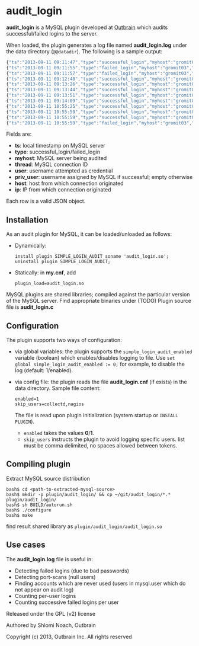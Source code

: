 audit_login
===========

**audit_login** is a MySQL plugin developed at [Outbrain](https://github.com/outbrain) which audits successful/failed logins to the server.

When loaded, the plugin generates a log file named **audit_login.log** under the data directory (```@@datadir```). The following is a sample output:

```JavaScript
{"ts":"2013-09-11 09:11:47","type":"successful_login","myhost":"gromit03","thread":"74153868","user":"web_user","priv_user":"web_user","host":"web-87.localdomain","ip":"10.0.0.87"}
{"ts":"2013-09-11 09:11:55","type":"failed_login","myhost":"gromit03","thread":"74153869","user":"backup_user","priv_user":"","host":"web-32","ip":"10.0.0.32"}
{"ts":"2013-09-11 09:11:57","type":"failed_login","myhost":"gromit03","thread":"74153870","user":"backup_user","priv_user":"","host":"web-32","ip":"10.0.0.32"}
{"ts":"2013-09-11 09:12:48","type":"successful_login","myhost":"gromit03","thread":"74153871","user":"root","priv_user":"root","host":"localhost","ip":"(null)"}
{"ts":"2013-09-11 09:13:26","type":"successful_login","myhost":"gromit03","thread":"74153872","user":"web_user","priv_user":"web_user","host":"web-11.localdomain","ip":"10.0.0.11"}
{"ts":"2013-09-11 09:13:44","type":"successful_login","myhost":"gromit03","thread":"74153873","user":"web_user","priv_user":"web_user","host":"web-40.localdomain","ip":"10.0.0.40"}
{"ts":"2013-09-11 09:13:51","type":"successful_login","myhost":"gromit03","thread":"74153874","user":"web_user","priv_user":"web_user","host":"web-03.localdomain","ip":"10.0.0.3"}
{"ts":"2013-09-11 09:14:09","type":"successful_login","myhost":"gromit03","thread":"74153875","user":"web_user","priv_user":"web_user","host":"web-40.localdomain","ip":"10.0.0.40"}
{"ts":"2013-09-11 10:55:25","type":"successful_login","myhost":"gromit03","thread":"74153876","user":"web_user","priv_user":"web_user","host":"web-87.localdomain","ip":"10.0.0.87"}
{"ts":"2013-09-11 10:55:59","type":"successful_login","myhost":"gromit03","thread":"74153877","user":"web_user","priv_user":"web_user","host":"web-12.localdomain","ip":"10.0.0.12"}
{"ts":"2013-09-11 10:55:59","type":"successful_login","myhost":"gromit03","thread":"74153878","user":"(null)","priv_user":"(null)","host":"(null)","ip":"10.0.0.1"}
{"ts":"2013-09-11 10:55:59","type":"failed_login","myhost":"gromit03","thread":"74153878","user":"(null)","priv_user":"(null)","host":"(null)","ip":"10.0.0.1"}
```

Fields are:

 - **ts**: local timestamp on MySQL server
 - **type**: successful_login/failed_login
 - **myhost**: MySQL server being audited
 - **thread**: MySQL connection ID
 - **user**: username attempted as credential
 - **priv_user**: username assigned by MySQL if successful; empty otherwise
 - **host**: host from which connection originated
 - **ip**: IP from which connection originated

Each row is a valid JSON object.


Installation
------------

As an audit plugin for MySQL, it can be loaded/unloaded as follows:

  - Dynamically:
    ```
    install plugin SIMPLE_LOGIN_AUDIT soname 'audit_login.so';
    uninstall plugin SIMPLE_LOGIN_AUDIT;
    ```

  - Statically: in **my.cnf**, add
    ```
    plugin_load=audit_login.so
    ```

MySQL plugins are shared libraries; compiled against the particular version of the MySQL server. Find appropriate binaries under (TODO)
Plugin source file is **audit_login.c**




Configuration
-------------

The plugin supports two ways of configuration:

  - via global variables: the plugin supports the ```simple_login_audit_enabled``` variable (boolean) which enables/disables logging to file. Use ```set global simple_login_audit_enabled := 0;``` for example, to disable the log (default: 1/enabled).
  - via config file: the plugin reads the file **audit_login.cnf** (if exists) in the data directory. Sample file content:

    ```
    enabled=1
    skip_users=collectd,nagios
    ```

    The file is read upon plugin initialization (system startup or ```INSTALL PLUGIN```).
    - ```enabled``` takes the values **0**/**1**.
    - ```skip_users``` instructs the plugin to avoid logging specific users. list must be comma delimited, no spaces allowed between tokens.


Compiling plugin
----------------

Extract MySQL source distribution

```
bash$ cd <path-to-extracted-mysql-source>
bash$ mkdir -p plugin/audit_login/ && cp ~/git/audit_login/*.* plugin/audit_login/
bash$ sh BUILD/autorun.sh
bash$ ./configure
bash$ make
```

find result shared library as ```plugin/audit_login/audit_login.so```

Use cases
---------

The **audit_login.log** file is useful in:

 - Detecting failed logins (due to bad passwords)
 - Detecting port-scans (null users)
 - Finding accounts which are never used (users in mysql.user which do not appear on audit log)
 - Counting per-user logins
 - Counting successive failed logins per user





Released under the GPL (v2) license

Authored by Shlomi Noach, Outbrain

Copyright (c) 2013, Outbrain Inc. All rights reserved


